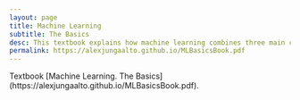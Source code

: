 ```yaml
---
layout: page
title: Machine Learning
subtitle: The Basics
desc: This textbook explains how machine learning combines three main components: data, model and loss. 
permalink: https://alexjungaalto.github.io/MLBasicsBook.pdf
---
```


<div class="pretty-links">

<div class="lead lead-about">
Textbook [Machine Learning. The Basics](https://alexjungaalto.github.io/MLBasicsBook.pdf). 
</div>

</div>
